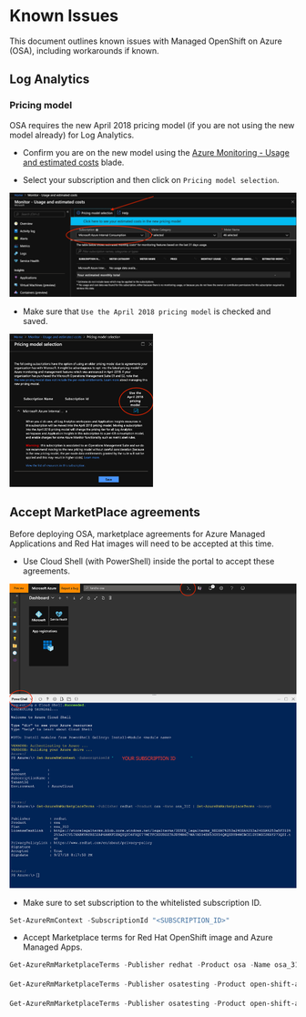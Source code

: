 # Known Issues

This document outlines known issues with Managed OpenShift on Azure (OSA), including workarounds if known.

## Log Analytics

### Pricing model

OSA requires the new April 2018 pricing model (if you are not using the new model already) for Log Analytics.

- Confirm you are on the new model using the [Azure Monitoring - Usage and estimated costs](https://portal.azure.com/?feature.customportal=false%2F#blade/Microsoft_Azure_Monitoring/AzureMonitoringBrowseBlade/usageAndCosts) blade.

- Select your subscription and then click on `Pricing model selection`.

![Select subscription](./medias/oms-billing-1.png)

- Make sure that `Use the April 2018 pricing model` is checked and saved.

<img src="./medias/oms-billing-2.png" width="50%">

## Accept MarketPlace agreements

Before deploying OSA, marketplace agreements for Azure Managed Applications and Red Hat images will need to be accepted at this time.

- Use Cloud Shell (with PowerShell) inside the portal to accept these agreements.

![Cloud Shell](./medias/marketplace-cloudshell.png)

- Make sure to set subscription to the whitelisted subscription ID.

```powershell
Set-AzureRmContext -SubscriptionId "<SUBSCRIPTION_ID>"
```

- Accept Marketplace terms for Red Hat OpenShift image and Azure Managed Apps.

```powershell
Get-AzureRmMarketplaceTerms -Publisher redhat -Product osa -Name osa_310 | Set-AzureRmMarketplaceTerms -Accept

Get-AzureRmMarketplaceTerms -Publisher osatesting -Product open-shift-azure-proxy-preview -Name byovnet | Set-AzureRmMarketplaceTerms -Accept

Get-AzureRmMarketplaceTerms -Publisher osatesting -Product open-shift-azure-proxy-preview -Name default| Set-AzureRmMarketplaceTerms -Accept
```
